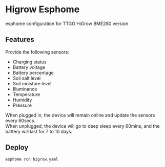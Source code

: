 # Higrow Esphome
esphome configuration for TTGO HiGrow BME280 version

## Features
Provide the following sensors:
* Charging status
* Battery voltage
* Battery percentage
* Soil salt level
* Soil moisture level
* Illuminance
* Temperature
* Humidity
* Pressure

When plugged in, the device will remain online and update the sensors every 60secs.  
When unplugged, the device will go to deep sleep every 60mins, and the battery will last for 7 to 10 days.



## Deploy
```esphome run higrow.yaml```  
